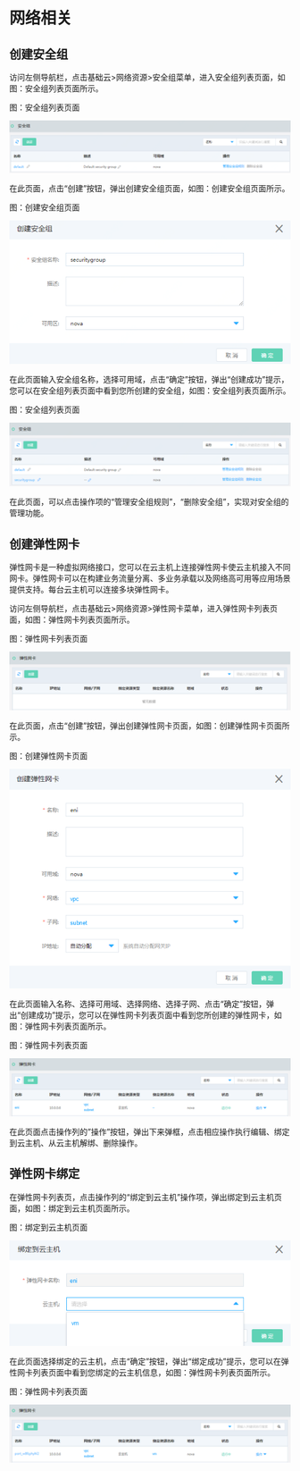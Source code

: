# 网络相关

## 创建安全组

访问左侧导航栏，点击基础云>网络资源>安全组菜单，进入安全组列表页面，如图：安全组列表页面所示。

图：安全组列表页面

![Associated-With-Network-1](../../../../image/JD-Cloud-Swift-HCI-Edition/Associated-With-Network-1.png)

在此页面，点击“创建”按钮，弹出创建安全组页面，如图：创建安全组页面所示。

图：创建安全组页面

![Associated-With-Network-2](../../../../image/JD-Cloud-Swift-HCI-Edition/Associated-With-Network-2.png)

在此页面输入安全组名称，选择可用域，点击“确定”按钮，弹出“创建成功”提示，您可以在安全组列表页面中看到您所创建的安全组，如图：安全组列表页面所示。

图：安全组列表页面

![Associated-With-Network-3](../../../../image/JD-Cloud-Swift-HCI-Edition/Associated-With-Network-3.png)

在此页面，可以点击操作项的“管理安全组规则”，“删除安全组”，实现对安全组的管理功能。



## 创建弹性网卡

弹性网卡是一种虚拟网络接口，您可以在云主机上连接弹性网卡使云主机接入不同网卡。弹性网卡可以在构建业务流量分离、多业务承载以及网络高可用等应用场景提供支持。每台云主机可以连接多块弹性网卡。

访问左侧导航栏，点击基础云>网络资源>弹性网卡菜单，进入弹性网卡列表页面，如图：弹性网卡列表页面所示。

图：弹性网卡列表页面

![Associated-With-Network-4](../../../../image/JD-Cloud-Swift-HCI-Edition/Associated-With-Network-4.png)

在此页面，点击“创建”按钮，弹出创建弹性网卡页面，如图：创建弹性网卡页面所示。

图：创建弹性网卡页面

![Associated-With-Network-5](../../../../image/JD-Cloud-Swift-HCI-Edition/Associated-With-Network-5.png)

在此页面输入名称、选择可用域、选择网络、选择子网、点击“确定”按钮，弹出“创建成功”提示，您可以在弹性网卡列表页面中看到您所创建的弹性网卡，如图：弹性网卡列表页面所示。

图：弹性网卡列表页面

![Associated-With-Network-6](../../../../image/JD-Cloud-Swift-HCI-Edition/Associated-With-Network-6.png)

在此页面点击操作列的”操作”按钮，弹出下来弹框，点击相应操作执行编辑、绑定到云主机、从云主机解绑、删除操作。



## 弹性网卡绑定

在弹性网卡列表页，点击操作列的“绑定到云主机”操作项，弹出绑定到云主机页面，如图：绑定到云主机页面所示。

图：绑定到云主机页面

![Associated-With-Network-7](../../../../image/JD-Cloud-Swift-HCI-Edition/Associated-With-Network-7.png)

在此页面选择绑定的云主机，点击“确定”按钮，弹出“绑定成功”提示，您可以在弹性网卡列表页面中看到您绑定的云主机信息，如图：弹性网卡列表页面所示。

图：弹性网卡列表页面

![Associated-With-Network-8](../../../../image/JD-Cloud-Swift-HCI-Edition/Associated-With-Network-8.png)
